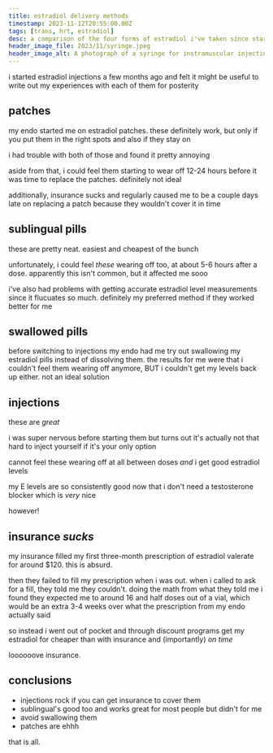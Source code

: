 ```yaml
---
title: estradiol delivery methods
timestamp: 2023-11-12T20:55:00.00Z
tags: [trans, hrt, estradiol]
desc: a comparison of the four forms of estradiol i've taken since starting hrt
header_image_file: 2023/11/syringe.jpeg
header_image_alt: A photograph of a syringe for instramuscular injection with needle still in its wrapper.
---
```


i started estradiol injections a few months ago and felt it might be useful to write out my experiences with each of them for posterity

## patches

my endo started me on estradiol patches. these definitely work, but only if you put them in the right spots and also if they stay on

i had trouble with both of those and found it pretty annoying

aside from that, i could feel them starting to wear off 12-24 hours before it was time to replace the patches. definitely not ideal

additionally, insurance sucks and regularly caused me to be a couple days late on replacing a patch because they wouldn't cover it in time

## sublingual pills

these are pretty neat. easiest and cheapest of the bunch

unfortunately, i could feel _these_ wearing off too, at about 5-6 hours after a dose. apparently this isn't common, but it affected me sooo

i've also had problems with getting accurate estradiol level measurements since it flucuates so much. definitely my preferred method if they worked better for me

## swallowed pills

before switching to injections my endo had me try out swallowing my estradiol pills instead of dissolving them. the results for me were that i couldn't feel them wearing off anymore, BUT i couldn't get my levels back up either. not an ideal solution

## injections

these are _great_

i was super nervous before starting them but turns out it's actually not that hard to inject yourself if it's your only option

cannot feel these wearing off at all between doses _and_ i get good estradiol levels

my E levels are so consistently good now that i don't need a testosterone blocker which is _very_ nice

however!

## insurance _sucks_

my insurance filled my first three-month prescription of estradiol valerate for around $120. this is absurd.

then they failed to fill my prescription when i was out. when i called to ask for a fill, they told me they couldn't. doing the math from what they told me i found they expected me to around 16 and half doses out of a vial, which would be an extra 3-4 weeks over what the prescription from my endo actually said

so instead i went out of pocket and through discount programs get my estradiol for cheaper than with insurance and (importantly) _on time_

loooooove insurance.

## conclusions

- injections rock if you can get insurance to cover them
- sublingual's good too and works great for most people but didn't for me
- avoid swallowing them
- patches are ehhh

that is all.
